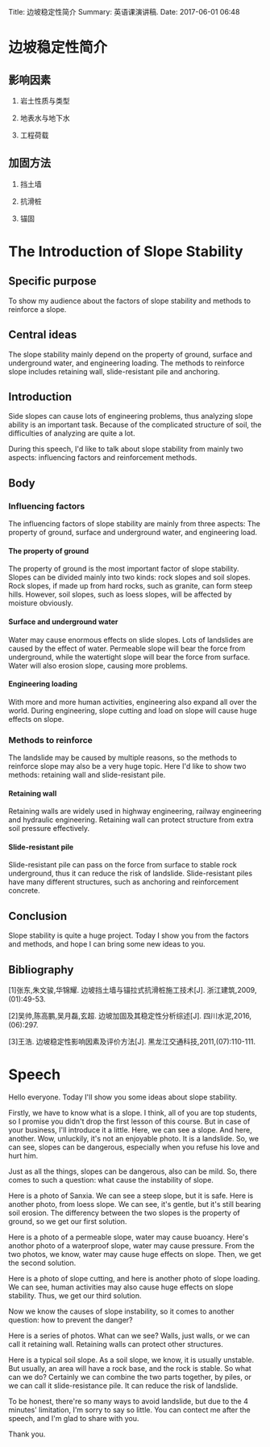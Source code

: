 Title: 边坡稳定性简介
Summary: 英语课演讲稿.
Date: 2017-06-01 06:48

# 边坡稳定性简介

## 影响因素

1. 岩土性质与类型

1. 地表水与地下水

1. 工程荷载

## 加固方法

1. 挡土墙

1. 抗滑桩

1. 锚固

# The Introduction of Slope Stability

## Specific purpose

To show my audience about the factors of slope stability and methods to reinforce a slope.

## Central ideas

The slope stability mainly depend on the property of ground, surface and underground water, and engineering loading. The methods to reinforce slope includes retaining wall, slide-resistant pile and anchoring.

## Introduction

Side slopes can cause lots of engineering problems, thus analyzing slope ability is an important task. Because of the complicated structure of soil, the difficulties of analyzing are quite a lot. 

During this speech, I'd like to talk about slope stability from mainly two aspects: influencing factors and reinforcement methods.

## Body

### Influencing factors

The influencing factors of slope stability are mainly from three aspects: The property of ground, surface and underground water, and engineering load.

#### The property of ground

The property of ground is the most important factor of slope stability. Slopes can be divided mainly into two kinds: rock slopes and soil slopes. Rock slopes, if made up from hard rocks, such as granite, can form steep hills. However, soil slopes, such as loess slopes, will be affected by moisture obviously.

#### Surface and underground water

Water may cause enormous effects on slide slopes. Lots of landslides are caused by the effect of water. Permeable slope will bear the force from underground, while the watertight slope will bear the force from surface. Water will also erosion slope, causing more problems.

#### Engineering loading

With more and more human activities, engineering also expand all over the world. During engineering, slope cutting and load on slope will cause huge effects on slope.

### Methods to reinforce

The landslide may be caused by multiple reasons, so the methods to reinforce slope may also be a very huge topic. Here I'd like to show two methods: retaining wall and slide-resistant pile.

#### Retaining wall

Retaining walls are widely used in highway engineering, railway engineering and hydraulic engineering. Retaining wall can protect structure from extra soil pressure effectively.

#### Slide-resistant pile

Slide-resistant pile can pass on the force from surface to stable rock underground, thus it can reduce the risk of landslide. Slide-resistant piles have many different structures, such as anchoring and reinforcement concrete.

## Conclusion

Slope stability is quite a huge project. Today I show you from the factors and methods, and hope I can bring some new ideas to you.

## Bibliography

[1]张东,朱文骏,华锦耀. 边坡挡土墙与锚拉式抗滑桩施工技术[J]. 浙江建筑,2009,(01):49-53.

[2]吴帅,陈高鹏,吴月磊,玄超. 边坡加固及其稳定性分析综述[J]. 四川水泥,2016,(06):297.

[3]王浩. 边坡稳定性影响因素及评价方法[J]. 黑龙江交通科技,2011,(07):110-111.

# Speech

Hello everyone. Today I'll show you some ideas about slope stability.

Firstly, we have to know what is a slope. I think, all of you are top students, so I promise you didn't drop the first lesson of this course. But in case of your business, I'll introduce it a little. Here, we can see a slope. And here, another. Wow, unluckily, it's not an enjoyable photo. It is a landslide. So, we can see, slopes can be dangerous, especially when you refuse his love and hurt him.

Just as all the things, slopes can be dangerous, also can be mild. So, there comes to such a question: what cause the instability of slope.

Here is a photo of Sanxia. We can see a steep slope, but it is safe. Here is another photo, from loess slope. We can see, it's gentle, but it's still bearing soil erosion. The differency between the two slopes is the property of ground, so we get our first solution.

Here is a photo of a permeable slope, water may cause buoancy. Here's anothor photo of a waterproof slope, water may cause pressure. From the two photos, we know, water may cause huge effects on slope. Then, we get the second solution.

Here is a photo of slope cutting, and here is another photo of slope loading. We can see, human activities may also cause huge effects on slope stability. Thus, we get our third solution. 

Now we know the causes of slope instability, so it comes to another question: how to prevent the danger?

Here is a series of photos. What can we see? Walls, just walls, or we can call it retaining wall. Retaining walls can protect other structures.

Here is a typical soil slope. As a soil slope, we know, it is usually unstable. But usually, an area will have a rock base, and the rock is stable. So what can we do? Certainly we can combine the two parts together, by piles, or we can call it slide-resistance pile. It can reduce the risk of landslide.

To be honest, there're so many ways to avoid landslide, but due to the 4 minutes' limitation, I'm sorry to say so little. You can contect me after the speech, and I'm glad to share with you.

Thank you.





















